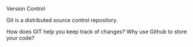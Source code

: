 Version Control

Git is a distributed source control repository.

How does GIT help you keep track of changes?
Why use Github to store your code?